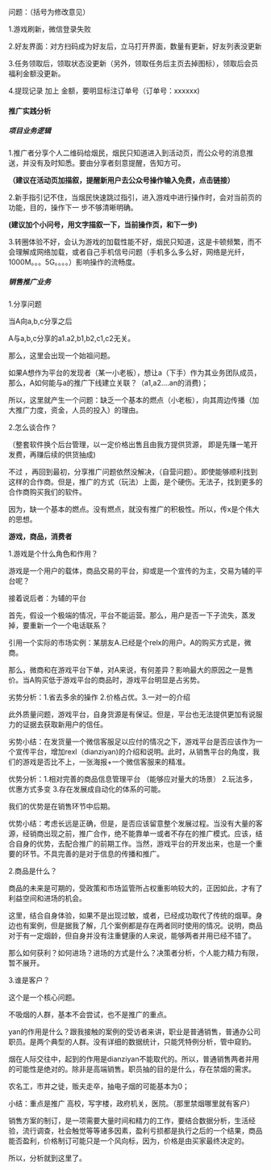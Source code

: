 问题：（括号为修改意见）

1.游戏刷新，微信登录失败

2.好友界面：对方扫码成为好友后，立马打开界面，数量有更新，好友列表没更新

3.任务领取后，领取状态没更新（另外，领取任务后主页去掉图标），领取后会员福利金额没更新。

4.提现记录 加上 金额，要明显标注订单号（订单号：xxxxxx)





#### 推广实践分析

##### 项目业务逻辑

1.推广者分享个人二维码给烟民，烟民只知道进入到活动页，而公众号的消息推送，并没有及时知悉。要由分享者刻意提醒，告知方可。

**（建议在活动页加描叙，提醒新用户去公众号操作输入免费，点击链接）**

2.新手指引记不住，当烟民快速跳过指引，进入游戏中进行操作时，会对当前页的功能，目的，操作下一 步不够清晰明确。

**(建议加个小问号，用文字描叙一下，当前操作页，和下一步)**

3.转圈体验不好，会认为游戏的加载性能不好，烟民只知道，这是卡顿频繁，而不会理解成网络加载，或者自己手机信号问题（手机多么多么好，网络是光纤，1000M。。。5G。。。。）影响操作的流畅度。

##### 销售推广业务

1.分享问题

当A向a,b,c分享之后 

A与a,b,c分享的a1.a2,b1,b2,c1,c2无关。

那么，这里会出现一个始祖问题。

如果A想作为平台的发现者（某一小老板），想让a（下手）作为其业务团队成员，那么，A如何能与a的推广下线建立关联？（a1,a2....an的消费)；

所以，这里就产生一个问题：缺乏一个基本的燃点（小老板），向其周边传播（加大推广力度，资金，人员的投入）的理由。

2.怎么谈合作？

（整套软件换个后台管理，以一定价格出售且由我方提供货源，
即是先赚一笔开发费，再赚后续的供货抽成)

不过 ，再回到最初，分享推广问题依然没解决，（自营问题）。即使能够顺利找到这样的合作商。但是，推广的方式（玩法）上面，是个硬伤。无法子，找到更多的合作商购买我们的软件。

因为，缺一个基本的燃点。没有燃点，就没有推广的积极性。所以，传x是个伟大的思想。

**游戏，商品，消费者**

1.游戏是个什么角色和作用？

游戏是一个用户的载体，商品交易的平台，抑或是一个宣传的为主，交易为辅的平台呢？

接着说后者：为辅的平台

首先，假设一个极端的情况，平台不能运营。那么，用户是否一下子流失，蒸发掉，要重新一个一个电话联系？

引用一个实际的市场实例：某朋友A.已经是个relx的用户。A的购买方式是，微商。

那么，微商和在游戏平台下单，对A来说，有何差异？影响最大的原因之一是售价。当A购买低于游戏平台的商品时，游戏平台明显是占劣势。

劣势分析：1.省去多余的操作 2.价格占优。3.一对一的介绍

此外质量问题，游戏平台，自身货源是有保证。但是，平台也无法提供更加有说服力的证据去获取新用户的信任。

劣势小结：在发货量一个微信客服足以应付的情况之下，游戏平台是否应该作为一个宣传平台，增加rexl（dianziyan)的介绍和说明。此时，从销售平台的角度，我们的游戏是否比不上，一张海报+一个微信客服来的精准。

优势分析：1.相对完善的商品信息管理平台 （能够应对量大的场景） 2.玩法多，优惠方式多变 3.存在发展成自动化的体系的可能。

我们的优势是在销售环节中后期。

优势小结：考虑长远是正确，但是，是否应该留意整个发展过程。当没有大量的客源，经销商出现之前，推广合作，绝不能靠单一或者不存在的推广模式。应该，结合自身的优势，去配合推广的前期工作。当然，游戏平台的开发出来，也是一个重要的环节。不具完善的是对于信息的传播和推广。

 2.商品是什么？

商品的未来是可期的，受政策和市场监管所占权重影响较大的，正因如此，才有了利益空间和进场的机会。

这里，结合自身体验，如果不是出现过敏，或者，已经成功取代了传统的烟草。身边也有案例，但是据我了解，几个案例都是存在两者同时使用的情况。说明，商品对于有一定烟龄，但自身并没有注重健康的人来说，能够两者并用已经不错了。

那么如何获利？如何进场？进场的方式是什么？决策者分析，个人能力精力有限，暂不展开。

3.谁是客户？

这个是一个核心问题。

不吸烟的人群，基本不会尝试，也不是推广的重点。

yan的作用是什么？跟我接触的案例的受访者来讲，职业是普通销售，普通办公司职员。是两个典型的人群。没有详细的数据统计，只能凭特例分析，管中窥豹。

烟在人际交往中，起到的作用是dianziyan不能取代的。所以，普通销售两者并用的可能性是绝对的。除非是高端销售。职员抽的目的是什么，存在禁烟的需求。

农名工，市井之徒，贩夫走卒，抽电子烟的可能基本为0；

小结：重点是推广  高校，写字楼，政府机关，医院。（那里禁烟哪里就有客户）

销售方案的制订，是一项需要大量时间和精力的工作，要结合数据分析，生活经验，流行调查，社会触觉等等诸多因素，盈利亏损都是执行之后的一个结果，商品能否盈利，价格制订可能只是一个风向标，因为，价格是由买家最终决定的。

所以，分析就到这里了。